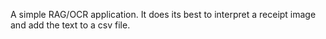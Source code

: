 A simple RAG/OCR application. It does its best to interpret a receipt image and add the text to a csv file.

